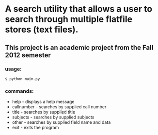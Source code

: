 # A search utility that allows a user to search through multiple flatfile stores (text files).
## This project is an academic project from the Fall 2012 semester

### usage:
```$ python main.py```

### commands:
- help       - displays a help message
- callnumber - searches by supplied call number
- title      - searches by supplied title
- subjects   - searches by supplied subjects
- other      - searches by supplied field name and data
- exit       - exits the program

